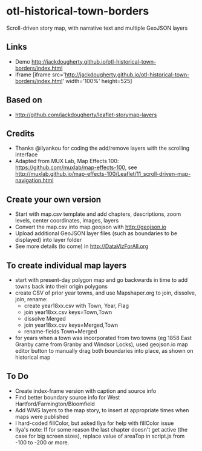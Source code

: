 # otl-historical-town-borders
Scroll-driven story map, with narrative text and multiple GeoJSON layers

## Links
- Demo http://jackdougherty.github.io/otl-historical-town-borders/index.html
- iframe [iframe src='http://jackdougherty.github.io/otl-historical-town-borders/index.html' width='100%' height=525]

## Based on
- http://github.com/jackdougherty/leaflet-storymap-layers

## Credits
- Thanks @ilyankou for coding the add/remove layers with the scrolling interface  
- Adapted from MUX Lab, Map Effects 100: https://github.com/muxlab/map-effects-100, see http://muxlab.github.io/map-effects-100/Leaflet/11_scroll-driven-map-navigation.html

## Create your own version
- Start with map.csv template and add chapters, descriptions, zoom levels, center coordinates, images, layers
- Convert the map.csv into map.geojson with http://geojson.io
- Upload additional GeoJSON layer files (such as boundaries to be displayed) into layer folder
- See more details (to come) in http://DataVizForAll.org

## To create individual map layers
- start with present-day polygon map and go backwards in time to add towns back into their origin polygons
- create CSV of prior year towns, and use Mapshaper.org to join, dissolve, join, rename:
  - create year18xx.csv with Town, Year, Flag
  - join year18xx.csv keys=Town,Town
  - dissolve Merged
  - join year18xx.csv keys=Merged,Town
  - rename-fields Town=Merged
- for years when a town was incorporated from two towns (eg 1858 East Granby came from Granby and Windsor Locks), used geojson.io map editor button to manually drag both boundaries into place, as shown on historical map


## To Do
- Create index-frame version with caption and source info
- Find better boundary source info for West Hartford/Farmington/Bloomfield
- Add WMS layers to the map story, to insert at appropriate times when maps were published
- I hard-coded fillColor, but asked Ilya for help with fillColor issue
- Ilya's note: If for some reason the last chapter doesn't get active (the case for big screen sizes), replace value of areaTop in script.js from -100 to -200 or more.
